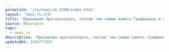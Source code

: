```yaml
---
permalink: '/ru/news/vk-1768/index.html'
layout: 'news.ru.njk'
title: 'Призываем проголосовать, почтив тем самым память Гражданина и просто человека, который начинал…'
source: ВКонтакте
tags:
  - news_ru
description: 'Призываем проголосовать, почтив тем самым память Гражданина и просто человека, который начинал…'
updatedAt: 1416777052
---
```

